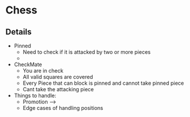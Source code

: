 # Chess

## Details

* Pinned
  * Need to check if it is attacked by two or more pieces
  * 
* CheckMate
  * You are in check
  * All valid squares are covered
  * Every Piece that can block is pinned and cannot take pinned piece
  * Cant take the attacking piece
* Things to handle:
  * Promotion --> 
  * Edge cases of handling positions